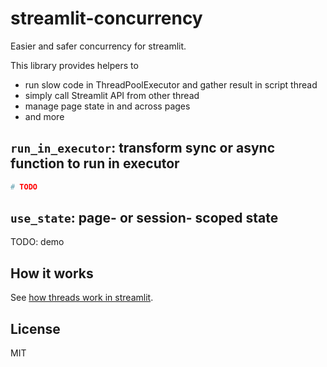 # streamlit-concurrency

Easier and safer concurrency for streamlit.

This library provides helpers to

- run slow code in ThreadPoolExecutor and gather result in script thread
- simply call Streamlit API from other thread
- manage page state in and across pages
- and more

## `run_in_executor`: transform sync or async function to run in executor

```py
# TODO
```

## `use_state`: page- or session- scoped state

TODO: demo


## How it works

See [how threads work in streamlit](https://docs.streamlit.io/develop/concepts/design/multithreading).

## License

MIT